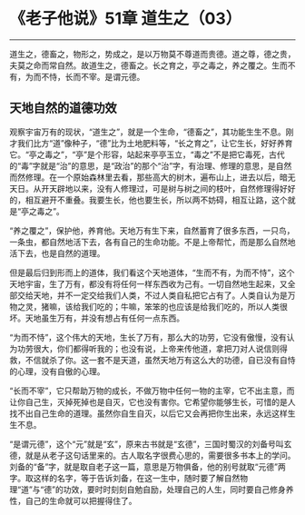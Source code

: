 # 《老子他说》51章 道生之（03）

------

道生之，德畜之，物形之，势成之，是以万物莫不尊道而贵德。道之尊，德之贵，夫莫之命而常自然。故道生之，德畜之。长之育之，亭之毒之，养之覆之。生而不有，为而不恃，长而不宰。是谓元德。

## 天地自然的道德功效

观察宇宙万有的现状，“道生之”，就是一个生命，“德畜之”，其功能生生不息。刚才我们比方“道”像种子，“德”比为土地肥料等，“长之育之”，让它生长，好好养育它。“亭之毒之”，“亭”是个形容，站起来亭亭玉立，“毒之”不是把它毒死，古代的“毒”字就是“治”的意思，是“政治”的那个“治”字，有治理、修理的意思，是自然而然修理。在一个原始森林里去看，那些高大的树木，遍布山上，进去以后，暗无天日。从开天辟地以来，没有人修理过，可是树与树之间的枝叶，自然修理得好好的，相互避开不重叠。我要生长，他也要生长，所以两不妨碍，相互让路，这个就是“亭之毒之”。

“养之覆之”，保护他，养育他。天地万有生下来，自然蓄育了很多东西，一只鸟，一条虫，都自然地活下去，各有自己的生命功能。不是上帝帮忙，而是那么自然地活下去，也是自然的道理。

但是最后归到形而上的道体，我们看这个天地道体，“生而不有，为而不恃”，这个天地宇宙，生了万有，都没有将任何一样东西收为己有。一切自然地生起来，又全部交给天地，并不一定交给我们人类，不过人类自私把它占有了。人类自认为是万物之灵，猪嘛，该给我们吃的；牛嘛，笨笨的也应该是给我们吃的，所以人类很坏。天地虽生万有，并没有想占有任何一点东西。

“为而不恃”，这个伟大的天地，生长了万有，那么大的功劳，它没有傲慢，没有认为功劳很大，你们都得听我的；也没有说，上帝来传他道，拿把刀对人说信则得救，不信就杀了你。这一套不是天道，虽然天地万有这么大的功德，自已没有自恃的心理，没有自傲的心理。

“长而不宰”，它只帮助万物的成长，不做万物中任何一物的主宰，它不出主意，而让你自己生，灭掉死掉也是自灭，它也没有害你。它希望你能够生长，可惜的是人找不出自己生命的道理。虽然你自生自灭，以后它又会再把你生出来，永远这样生生不息。

“是谓元德”，这个“元”就是“玄”，原来古书就是“玄德”，三国时蜀汉的刘备号叫玄德，就是从老子这句话里来的。古人取名字很费心思的，需要很多书本上的学问。刘备的“备”字，就是取自老子这一篇，意思是万物俱备，他的别号就取“元德”两字。取这样的名字，等于告诉刘备，在这一生中，随时要了解自然物理“道”与“德”的功效，要时时刻刻自勉自励，处理自己的人生，同时要自己修身养性，自己的生命就可以把握得住了。